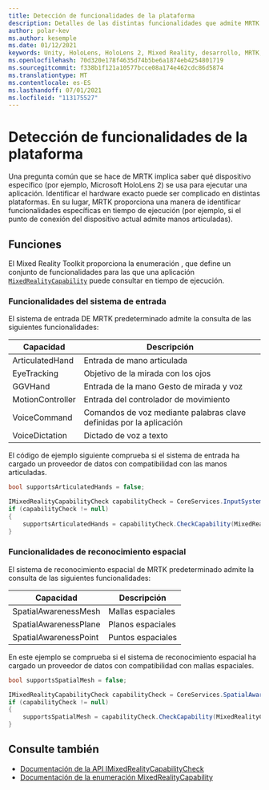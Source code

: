 ```yaml
---
title: Detección de funcionalidades de la plataforma
description: Detalles de las distintas funcionalidades que admite MRTK
author: polar-kev
ms.author: kesemple
ms.date: 01/12/2021
keywords: Unity, HoloLens, HoloLens 2, Mixed Reality, desarrollo, MRTK, funcionalidades,
ms.openlocfilehash: 70d320e178f4635d74b5be6a1874eb4254801719
ms.sourcegitcommit: f338b1f121a10577bcce08a174e462cdc86d5874
ms.translationtype: MT
ms.contentlocale: es-ES
ms.lasthandoff: 07/01/2021
ms.locfileid: "113175527"
---
```

# <a name="detecting-platform-capabilities"></a>Detección de funcionalidades de la plataforma

Una pregunta común que se hace de MRTK implica saber qué dispositivo específico (por ejemplo, Microsoft HoloLens 2) se usa para ejecutar una aplicación. Identificar el hardware exacto puede ser complicado en distintas plataformas. En su lugar, MRTK proporciona una manera de identificar funcionalidades específicas en tiempo de ejecución (por ejemplo, si el punto de conexión del dispositivo actual admite manos articuladas).

## <a name="capabilities"></a>Funciones

El Mixed Reality Toolkit proporciona la enumeración , que define un conjunto de funcionalidades para las que una aplicación [`MixedRealityCapability`](xref:Microsoft.MixedReality.Toolkit.MixedRealityCapability) puede consultar en tiempo de ejecución.

### <a name="input-system-capabilities"></a>Funcionalidades del sistema de entrada

El sistema de entrada DE MRTK predeterminado admite la consulta de las siguientes funcionalidades:

| Capacidad | Descripción |
|---|---|
| ArticulatedHand | Entrada de mano articulada |
| EyeTracking | Objetivo de la mirada con los ojos |
| GGVHand | Entrada de la mano Gesto de mirada y voz |
| MotionController | Entrada del controlador de movimiento |
| VoiceCommand | Comandos de voz mediante palabras clave definidas por la aplicación |
| VoiceDictation | Dictado de voz a texto |

El código de ejemplo siguiente comprueba si el sistema de entrada ha cargado un proveedor de datos con compatibilidad con las manos articuladas.

```c#
bool supportsArticulatedHands = false;

IMixedRealityCapabilityCheck capabilityCheck = CoreServices.InputSystem as IMixedRealityCapabilityCheck;
if (capabilityCheck != null)
{
    supportsArticulatedHands = capabilityCheck.CheckCapability(MixedRealityCapability.ArticulatedHand);
}
```

### <a name="spatial-awareness-capabilities"></a>Funcionalidades de reconocimiento espacial

El sistema de reconocimiento espacial de MRTK predeterminado admite la consulta de las siguientes funcionalidades:

| Capacidad | Descripción |
|---|---|
| SpatialAwarenessMesh | Mallas espaciales |
| SpatialAwarenessPlane | Planos espaciales |
| SpatialAwarenessPoint | Puntos espaciales |

En este ejemplo se comprueba si el sistema de reconocimiento espacial ha cargado un proveedor de datos con compatibilidad con mallas espaciales.

```c#
bool supportsSpatialMesh = false;

IMixedRealityCapabilityCheck capabilityCheck = CoreServices.SpatialAwarenessSystem as IMixedRealityCapabilityCheck;
if (capabilityCheck != null)
{
    supportsSpatialMesh = capabilityCheck.CheckCapability(MixedRealityCapability.SpatialAwarenessMesh);
}
```

## <a name="see-also"></a>Consulte también

- [Documentación de la API IMixedRealityCapabilityCheck](xref:Microsoft.MixedReality.Toolkit.IMixedRealityCapabilityCheck)
- [Documentación de la enumeración MixedRealityCapability](xref:Microsoft.MixedReality.Toolkit.MixedRealityCapability)
